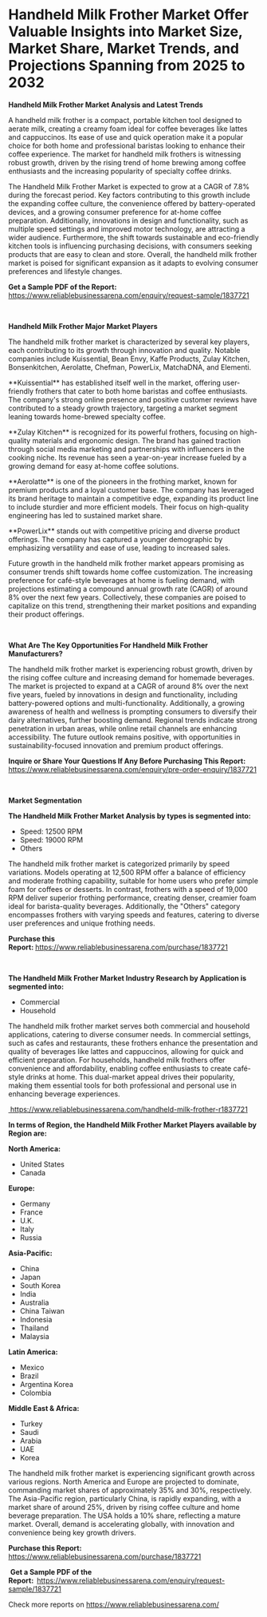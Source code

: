 <p><h1>Handheld Milk Frother Market Offer Valuable Insights into Market Size, Market Share, Market Trends, and Projections Spanning from 2025 to 2032</h1></p><p><strong>Handheld Milk Frother Market Analysis and Latest Trends</strong></p>
<p><p>A handheld milk frother is a compact, portable kitchen tool designed to aerate milk, creating a creamy foam ideal for coffee beverages like lattes and cappuccinos. Its ease of use and quick operation make it a popular choice for both home and professional baristas looking to enhance their coffee experience. The market for handheld milk frothers is witnessing robust growth, driven by the rising trend of home brewing among coffee enthusiasts and the increasing popularity of specialty coffee drinks.</p><p>The Handheld Milk Frother Market is expected to grow at a CAGR of 7.8% during the forecast period. Key factors contributing to this growth include the expanding coffee culture, the convenience offered by battery-operated devices, and a growing consumer preference for at-home coffee preparation. Additionally, innovations in design and functionality, such as multiple speed settings and improved motor technology, are attracting a wider audience. Furthermore, the shift towards sustainable and eco-friendly kitchen tools is influencing purchasing decisions, with consumers seeking products that are easy to clean and store. Overall, the handheld milk frother market is poised for significant expansion as it adapts to evolving consumer preferences and lifestyle changes.</p></p>
<p><strong>Get a Sample PDF of the Report:&nbsp;</strong> <a href="https://www.reliablebusinessarena.com/enquiry/request-sample/1837721?utm_campaign=2114&utm_medium=2&utm_source=Github&utm_content=ia&utm_term=08022025&utm_id=handheld-milk-frother">https://www.reliablebusinessarena.com/enquiry/request-sample/1837721</a></p>
<p>&nbsp;</p>
<p><strong>Handheld Milk Frother Major Market Players</strong></p>
<p><p>The handheld milk frother market is characterized by several key players, each contributing to its growth through innovation and quality. Notable companies include Kuissential, Bean Envy, Kaffe Products, Zulay Kitchen, Bonsenkitchen, Aerolatte, Chefman, PowerLix, MatchaDNA, and Elementi.</p><p>**Kuissential** has established itself well in the market, offering user-friendly frothers that cater to both home baristas and coffee enthusiasts. The company's strong online presence and positive customer reviews have contributed to a steady growth trajectory, targeting a market segment leaning towards home-brewed specialty coffee.</p><p>**Zulay Kitchen** is recognized for its powerful frothers, focusing on high-quality materials and ergonomic design. The brand has gained traction through social media marketing and partnerships with influencers in the cooking niche. Its revenue has seen a year-on-year increase fueled by a growing demand for easy at-home coffee solutions.</p><p>**Aerolatte** is one of the pioneers in the frothing market, known for premium products and a loyal customer base. The company has leveraged its brand heritage to maintain a competitive edge, expanding its product line to include sturdier and more efficient models. Their focus on high-quality engineering has led to sustained market share.</p><p>**PowerLix** stands out with competitive pricing and diverse product offerings. The company has captured a younger demographic by emphasizing versatility and ease of use, leading to increased sales.</p><p>Future growth in the handheld milk frother market appears promising as consumer trends shift towards home coffee customization. The increasing preference for café-style beverages at home is fueling demand, with projections estimating a compound annual growth rate (CAGR) of around 8% over the next few years. Collectively, these companies are poised to capitalize on this trend, strengthening their market positions and expanding their product offerings.</p></p>
<p>&nbsp;</p>
<p><strong>What Are The Key Opportunities For Handheld Milk Frother Manufacturers?</strong></p>
<p><p>The handheld milk frother market is experiencing robust growth, driven by the rising coffee culture and increasing demand for homemade beverages. The market is projected to expand at a CAGR of around 8% over the next five years, fueled by innovations in design and functionality, including battery-powered options and multi-functionality. Additionally, a growing awareness of health and wellness is prompting consumers to diversify their dairy alternatives, further boosting demand. Regional trends indicate strong penetration in urban areas, while online retail channels are enhancing accessibility. The future outlook remains positive, with opportunities in sustainability-focused innovation and premium product offerings.</p></p>
<p><strong>Inquire or Share Your Questions If Any Before Purchasing This Report:</strong> <a href="https://www.reliablebusinessarena.com/enquiry/pre-order-enquiry/1837721?utm_campaign=2114&utm_medium=2&utm_source=Github&utm_content=ia&utm_term=08022025&utm_id=handheld-milk-frother">https://www.reliablebusinessarena.com/enquiry/pre-order-enquiry/1837721</a></p>
<p>&nbsp;</p>
<p><strong>Market Segmentation</strong></p>
<p><strong>The Handheld Milk Frother Market Analysis by types is segmented into:</strong></p>
<p><ul><li>Speed: 12500 RPM</li><li>Speed: 19000 RPM</li><li>Others</li></ul></p>
<p><p>The handheld milk frother market is categorized primarily by speed variations. Models operating at 12,500 RPM offer a balance of efficiency and moderate frothing capability, suitable for home users who prefer simple foam for coffees or desserts. In contrast, frothers with a speed of 19,000 RPM deliver superior frothing performance, creating denser, creamier foam ideal for barista-quality beverages. Additionally, the "Others" category encompasses frothers with varying speeds and features, catering to diverse user preferences and unique frothing needs.</p></p>
<p><strong>Purchase this Report:&nbsp;</strong><a href="https://www.reliablebusinessarena.com/purchase/1837721?utm_campaign=2114&utm_medium=2&utm_source=Github&utm_content=ia&utm_term=08022025&utm_id=handheld-milk-frother">https://www.reliablebusinessarena.com/purchase/1837721</a></p>
<p>&nbsp;</p>
<p><strong>The Handheld Milk Frother Market Industry Research by Application is segmented into:</strong></p>
<p><ul><li>Commercial</li><li>Household</li></ul></p>
<p><p>The handheld milk frother market serves both commercial and household applications, catering to diverse consumer needs. In commercial settings, such as cafes and restaurants, these frothers enhance the presentation and quality of beverages like lattes and cappuccinos, allowing for quick and efficient preparation. For households, handheld milk frothers offer convenience and affordability, enabling coffee enthusiasts to create café-style drinks at home. This dual-market appeal drives their popularity, making them essential tools for both professional and personal use in enhancing beverage experiences.</p></p>
<p><a href="https://www.reliablebusinessarena.com/handheld-milk-frother-r1837721?utm_campaign=2114&utm_medium=2&utm_source=Github&utm_content=ia&utm_term=08022025&utm_id=handheld-milk-frother">&nbsp;https://www.reliablebusinessarena.com/handheld-milk-frother-r1837721</a></p>
<p><strong>In terms of Region, the Handheld Milk Frother Market Players available by Region are:</strong></p>
<p>
    <p> <strong> North America: </strong>
        <ul>
            <li>United States</li>
            <li>Canada</li>
        </ul>
        </p> 
    <p> <strong> Europe: </strong>
        <ul>
            <li>Germany</li>
            <li>France</li>
            <li>U.K.</li>
            <li>Italy</li>
            <li>Russia</li>
        </ul>
        </p> 
    <p> <strong> Asia-Pacific: </strong>
        <ul>
            <li>China</li>
            <li>Japan</li>
            <li>South Korea</li>
            <li>India</li>
            <li>Australia</li>
            <li>China Taiwan</li>
            <li>Indonesia</li>
            <li>Thailand</li>
            <li>Malaysia</li>
        </ul>
        </p> 
    <p> <strong> Latin America: </strong>
        <ul>
            <li>Mexico</li>
            <li>Brazil</li>
            <li>Argentina Korea</li>
            <li>Colombia</li>
        </ul>
        </p> 
    <p> <strong> Middle East & Africa: </strong>
        <ul>
            <li>Turkey</li>
            <li>Saudi</li>
            <li>Arabia</li>
            <li>UAE</li>
            <li>Korea</li>
        </ul>
    </p>
    </p>
<p><p>The handheld milk frother market is experiencing significant growth across various regions. North America and Europe are projected to dominate, commanding market shares of approximately 35% and 30%, respectively. The Asia-Pacific region, particularly China, is rapidly expanding, with a market share of around 25%, driven by rising coffee culture and home beverage preparation. The USA holds a 10% share, reflecting a mature market. Overall, demand is accelerating globally, with innovation and convenience being key growth drivers.</p></p>
<p><strong>Purchase this Report: </strong><a href="https://www.reliablebusinessarena.com/purchase/1837721?utm_campaign=2114&utm_medium=2&utm_source=Github&utm_content=ia&utm_term=08022025&utm_id=handheld-milk-frother">https://www.reliablebusinessarena.com/purchase/1837721</a></p>
<p>&nbsp;<strong>Get a Sample PDF of the Report:&nbsp;&nbsp;</strong><a href="https://www.reliablebusinessarena.com/enquiry/request-sample/1837721?utm_campaign=2114&utm_medium=2&utm_source=Github&utm_content=ia&utm_term=08022025&utm_id=handheld-milk-frother">https://www.reliablebusinessarena.com/enquiry/request-sample/1837721</a></p>
<p><strong></strong></p>
<p>Check more reports on <a href="https://www.reliablebusinessarena.com/?utm_campaign=2114&utm_medium=2&utm_source=Github&utm_content=ia&utm_term=08022025&utm_id=handheld-milk-frother">https://www.reliablebusinessarena.com/</a></p>